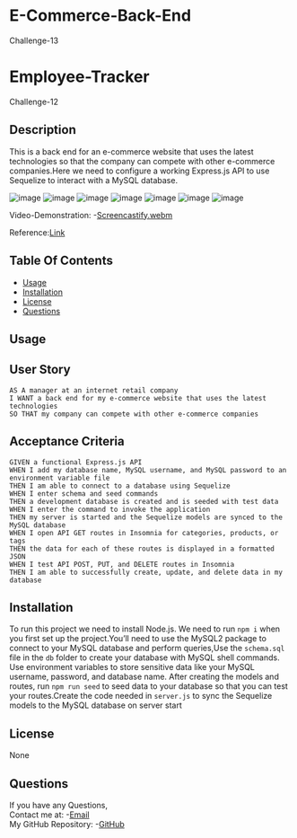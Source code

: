 # E-Commerce-Back-End
Challenge-13

# Employee-Tracker
Challenge-12


## Description

This is a back end for an e-commerce website that uses the latest technologies so that the company can compete with other e-commerce companies.Here we need to configure a working Express.js API to use Sequelize to interact with a MySQL database.

  ![image](https://img.shields.io/badge/Node.js-339933?style=for-the-badge&logo=nodedotjs&logoColor=white)
  ![image](https://img.shields.io/badge/JavaScript-323330?style=for-the-badge&logo=javascript&logoColor=F7DF1E)
  ![image](https://img.shields.io/badge/VSCode-0078D4?style=for-the-badge&logo=visual%20studio%20code&logoColor=white)
  ![image](https://img.shields.io/badge/MySQL-005C84?style=for-the-badge&logo=mysql&logoColor=white)
  ![image](https://img.shields.io/badge/Insomnia-5849be?style=for-the-badge&logo=Insomnia&logoColor=white)
  ![image](https://img.shields.io/badge/npm-CB3837?style=for-the-badge&logo=npm&logoColor=white)
  ![image](https://img.shields.io/badge/express.js-%23404d59.svg?style=for-the-badge&logo=express&logoColor=%2361DAFB)

Video-Demonstration:
-[Screencastify.webm](https://github.com/reshmalijo777/Ecommerce-Backend/assets/128992593/86bad425-5d2a-484b-8d89-d27e5edacaee)

Reference:[Link](https://www.tabnine.com/code/javascript/functions/express/Router/put)


## Table Of Contents

  * [Usage](#usage)
  * [Installation](#installation)
  * [License](#license)
  * [Questions](#Questions)

## Usage

## User Story

```
AS A manager at an internet retail company
I WANT a back end for my e-commerce website that uses the latest technologies
SO THAT my company can compete with other e-commerce companies
```

## Acceptance Criteria

```
GIVEN a functional Express.js API
WHEN I add my database name, MySQL username, and MySQL password to an environment variable file
THEN I am able to connect to a database using Sequelize
WHEN I enter schema and seed commands
THEN a development database is created and is seeded with test data
WHEN I enter the command to invoke the application
THEN my server is started and the Sequelize models are synced to the MySQL database
WHEN I open API GET routes in Insomnia for categories, products, or tags
THEN the data for each of these routes is displayed in a formatted JSON
WHEN I test API POST, PUT, and DELETE routes in Insomnia
THEN I am able to successfully create, update, and delete data in my database
```

## Installation

  To run this project we need to install Node.js. We need to run `npm i` when you first set up the project.You’ll need to use the MySQL2 package to connect to your MySQL database and perform queries,Use the `schema.sql` file in the `db` folder to create your database with MySQL shell commands. Use environment variables to store sensitive data like your MySQL username, password, and database name. After creating the models and routes, run `npm run seed` to seed data to your database so that you can test your routes.Create the code needed in `server.js` to sync the Sequelize models to the MySQL database on server start

## License

  None


## Questions

  If you have any Questions,<br>
  Contact me at: -[Email](snowley777@gmail.com)<br>
  My GitHub Repository: -[GitHub](https://github.com/reshmalijo777/Employee-Tracker)

